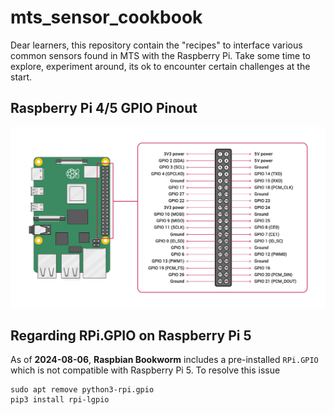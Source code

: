 # mts_sensor_cookbook

Dear learners, this repository contain the "recipes" to interface various common sensors found in MTS with the Raspberry Pi. Take some time to explore, experiment around, its ok to encounter certain challenges at the start.

## Raspberry Pi 4/5 GPIO Pinout

![Alt text](diagram/pi4_gpio.png)

## Regarding RPi.GPIO on Raspberry Pi 5
As of **2024-08-06**, **Raspbian Bookworm** includes a pre-installed `RPi.GPIO` which is not compatible with Raspberry Pi 5. To resolve this issue

```
sudo apt remove python3-rpi.gpio
pip3 install rpi-lgpio
```